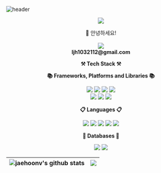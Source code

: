 ![header](https://capsule-render.vercel.app/api?type=Waving&color=gradient&height=250&section=header&text=Welcome%20jaehoon's%20Github&fontSize=60&animation=fadeIn&fontAlignY=35)

<p align="center">
<a href="https://github.com/jaehoonV"><img src="https://hits.seeyoufarm.com/api/count/incr/badge.svg?url=https%3A%2F%2Fgithub.com%2FjaehoonV&count_bg=%23A2CCED&title_bg=%2361A2E3&icon=&icon_color=%23E7E7E7&title=hits&edge_flat=false"/></a>
</p>

<p align="center" display="inline-block">
    👋 안녕하세요!
   </br>
   </br>
   <img src="https://img.shields.io/badge/Gmail-D14836?&logo=gmail&logoColor=white"/>
   </br>
   <Strong>ljh1032112@gmail.com</Strong>
</p>

<p align="center">
    <Strong>⚒️ Tech Stack ⚒️</Strong><br>
</p>
<p align="center">
    <Strong>📚 Frameworks, Platforms and Libraries 📚</Strong>
</p>
<p align="center" display="inline-block">
<img src="https://img.shields.io/badge/jquery-%230769AD.svg?style=round-square&logo=jquery&logoColor=white"/>
<img src="https://img.shields.io/badge/node.js-6DA55F?style=round-square&logo=node.js&logoColor=white"/>
<img src="https://img.shields.io/badge/spring-%236DB33F.svg?style=round-square&logo=spring&logoColor=white"/>
<img src="https://img.shields.io/badge/Spring Boot-6DB33F.svg?style=round-square&logo=Spring Boot&logoColor=white"/>
<br>
<img src="https://img.shields.io/badge/Chart.js-FF6384?style=round-square&logo=Chart.js&logoColor=36A2EB"/>
<img src="https://img.shields.io/badge/bootstrap-%23563D7C.svg?style=round-square&logo=bootstrap&logoColor=white"/>
<img src="https://img.shields.io/badge/JSON-000000.svg?style=round-square&logo=JSON&logoColor=white"/>
</p>

<p align="center">
    <Strong>📋 Languages 📋</Strong>
</p>

<p align="center">
<img src="https://img.shields.io/badge/java-%23ED8B00.svg?style=round-square&logo=java&logoColor=white"/>
<img src="https://img.shields.io/badge/javascript-%23323330.svg?style=round-square&logo=javascript&logoColor=%23F7DF1E"/>
<img src="https://img.shields.io/badge/html5-%23E34F26.svg?style=round-square&logo=html5&logoColor=white"/>
<img src="https://img.shields.io/badge/css3-%231572B6.svg?style=round-square&logo=css3&logoColor=white"/>
<img src="https://img.shields.io/badge/c-%2300599C.svg?style=round-square&logo=c&logoColor=white"/>
</p>
<p align="center">
    <Strong>💾 Databases 💾</Strong>
</p>

<p align="center">
<img src="https://img.shields.io/badge/mysql-%2300f.svg?style=round-square&logo=mysql&logoColor=white"/>
<img src="https://img.shields.io/badge/Oracle-F80000?style=round-square&logo=oracle&logoColor=white"/>
</p>

| <img align="center" src="https://github-readme-stats.vercel.app/api?username=jaehoonv&show_icons=true&include_all_commits=true&theme=vue&hide_border=true" alt="jaehoonv's github stats" /> | <img align="center" src="https://github-readme-stats.vercel.app/api/top-langs/?username=jaehoonv&layout=compact&theme=vue&hide_border=true" /> |
| ------------- | ------------- |
